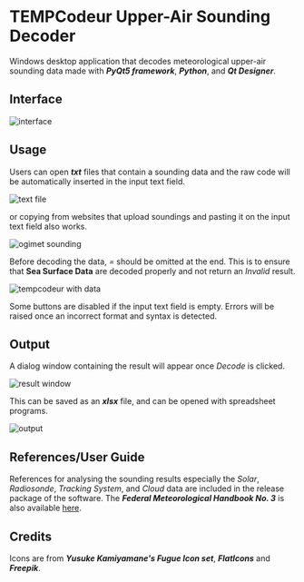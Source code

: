 # TEMPCodeur Upper-Air Sounding Decoder

Windows desktop application that decodes meteorological upper-air sounding data made with **_PyQt5 framework_**, **_Python_**, and **_Qt Designer_**.

## Interface

![interface](https://user-images.githubusercontent.com/64736073/134896933-5c003f89-4de0-43e0-8ad0-86a78f73e8b9.PNG)

## Usage

Users can open **_txt_** files that contain a sounding data and the raw code will be automatically inserted in the input text field.

![text file](https://user-images.githubusercontent.com/64736073/134905719-d7852422-68e4-4de3-add6-29213f21cfdc.PNG)

or copying from websites that upload soundings and pasting it on the input text field also works.

![ogimet sounding](https://user-images.githubusercontent.com/64736073/134905999-5085073d-21a7-470f-ad6d-0577330dcc61.PNG)

Before decoding the data, _=_ should be omitted at the end. This is to ensure that **Sea Surface Data** are decoded properly and not return an _Invalid_ result.

![tempcodeur with data](https://user-images.githubusercontent.com/64736073/134912641-cace1f20-b4bd-4dd2-8042-4989425acd9d.PNG)

Some buttons are disabled if the input text field is empty. Errors will be raised once an incorrect format and syntax is detected.

## Output

A dialog window containing the result will appear once _Decode_ is clicked. 

![result window](https://user-images.githubusercontent.com/64736073/134913198-5560d038-d6a5-4ed8-8fb3-5d8c7a8cec6a.PNG)

This can be saved as an **_xlsx_** file, and can be opened with spreadsheet programs.

![output](https://user-images.githubusercontent.com/64736073/134913378-41661bc5-d338-468f-91e6-e27e99d15610.PNG)

## References/User Guide

References for analysing the sounding results especially the _Solar_, _Radiosonde_, _Tracking System_, and _Cloud_ data are included in the release package of the software. The **_Federal Meteorological Handbook No. 3_** is also available [here](https://www.icams-portal.gov/publications/fmh/FMH3/00-entire-FMH3.pdf).

## Credits

Icons are from **_Yusuke Kamiyamane's Fugue Icon set_**, **_FlatIcons_** and **_Freepik_**.
